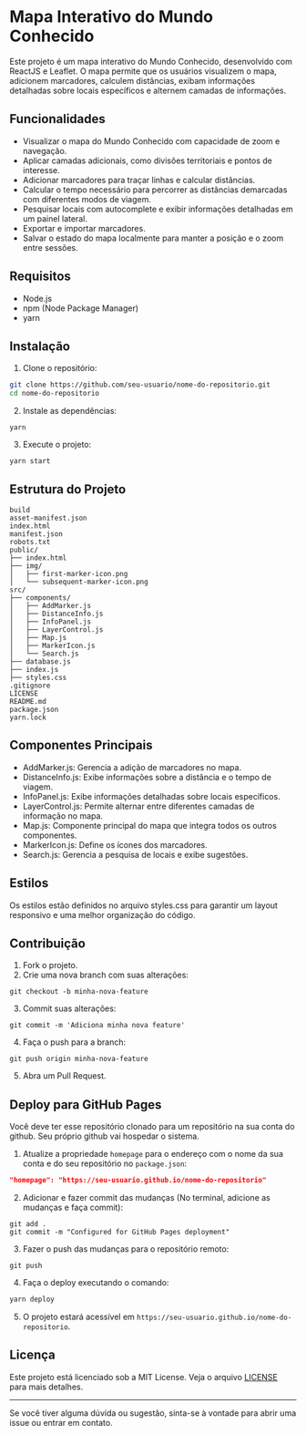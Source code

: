 # Mapa Interativo do Mundo Conhecido

Este projeto é um mapa interativo do Mundo Conhecido, desenvolvido com ReactJS e Leaflet. O mapa permite que os usuários visualizem o mapa, adicionem marcadores, calculem distâncias, exibam informações detalhadas sobre locais específicos e alternem camadas de informações.

## Funcionalidades

- Visualizar o mapa do Mundo Conhecido com capacidade de zoom e navegação.
- Aplicar camadas adicionais, como divisões territoriais e pontos de interesse.
- Adicionar marcadores para traçar linhas e calcular distâncias.
- Calcular o tempo necessário para percorrer as distâncias demarcadas com diferentes modos de viagem.
- Pesquisar locais com autocomplete e exibir informações detalhadas em um painel lateral.
- Exportar e importar marcadores.
- Salvar o estado do mapa localmente para manter a posição e o zoom entre sessões.

## Requisitos

- Node.js
- npm (Node Package Manager)
- yarn

## Instalação

1. Clone o repositório:

```bash
git clone https://github.com/seu-usuario/nome-do-repositorio.git
cd nome-do-repositorio
```

2. Instale as dependências:

```
yarn
```

3. Execute o projeto:

```
yarn start
```

## Estrutura do Projeto

```
build
asset-manifest.json
index.html
manifest.json
robots.txt
public/
├── index.html
├── img/
│   ├── first-marker-icon.png
│   └── subsequent-marker-icon.png
src/
├── components/
│   ├── AddMarker.js
│   ├── DistanceInfo.js
│   ├── InfoPanel.js
│   ├── LayerControl.js
│   ├── Map.js
│   ├── MarkerIcon.js
│   └── Search.js
├── database.js
├── index.js
├── styles.css
.gitignore
LICENSE
README.md
package.json
yarn.lock
```

## Componentes Principais

- AddMarker.js: Gerencia a adição de marcadores no mapa.
- DistanceInfo.js: Exibe informações sobre a distância e o tempo de viagem.
- InfoPanel.js: Exibe informações detalhadas sobre locais específicos.
- LayerControl.js: Permite alternar entre diferentes camadas de informação no mapa.
- Map.js: Componente principal do mapa que integra todos os outros componentes.
- MarkerIcon.js: Define os ícones dos marcadores.
- Search.js: Gerencia a pesquisa de locais e exibe sugestões.

## Estilos

Os estilos estão definidos no arquivo styles.css para garantir um layout responsivo e uma melhor organização do código.

## Contribuição

1. Fork o projeto.
2. Crie uma nova branch com suas alterações:

```
git checkout -b minha-nova-feature
```

3. Commit suas alterações:

```
git commit -m 'Adiciona minha nova feature'
```

4. Faça o push para a branch:

```
git push origin minha-nova-feature
```

5. Abra um Pull Request.

## Deploy para GitHub Pages

Você deve ter esse repositório clonado para um repositório na sua conta do github. Seu próprio github vai hospedar o sistema.

1. Atualize a propriedade `homepage` para o endereço com o nome da sua conta e do seu repositório no `package.json`:

```json
"homepage": "https://seu-usuario.github.io/nome-do-repositorio"
```

2. Adicionar e fazer commit das mudanças (No terminal, adicione as mudanças e faça commit):

```
git add .
git commit -m "Configured for GitHub Pages deployment"
```

3. Fazer o push das mudanças para o repositório remoto:

```
git push
```

4. Faça o deploy executando o comando:

```bash
yarn deploy
```

5. O projeto estará acessível em `https://seu-usuario.github.io/nome-do-repositorio`.

## Licença

Este projeto está licenciado sob a MIT License. Veja o arquivo [LICENSE](LICENSE) para mais detalhes.

---

Se você tiver alguma dúvida ou sugestão, sinta-se à vontade para abrir uma issue ou entrar em contato.
